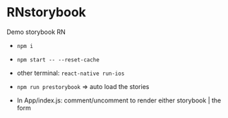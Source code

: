 # RNstorybook
Demo storybook RN

- ```npm i```
- ```npm start -- --reset-cache```
- other terminal: ```react-native run-ios```
- ```npm run prestorybook``` => auto load the stories

- In App/index.js:
comment/uncomment to render either storybook | the form
